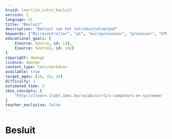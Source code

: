 ```yaml
---
hruid: leerlijn_intro_besluit
version: 1
language: nl
title: "Besluit"
description: "Besluit van het introductieleerpad"
keywords: ["Microcontroller", "µC", "microprocessor", "processor", "CPU"]
educational_goals: [
    {source: Source, id: id}, 
    {source: Source2, id: id2}
]
copyright: dwengo
licence: dwengo
content_type: text/markdown
available: true
target_ages: [14, 15, 16]
difficulty: 1
estimated_time: 3
skos_concepts: [
    'http://ilearn.ilabt.imec.be/vocab/curr1/s-computers-en-systemen'
]
teacher_exclusive: false
---
```


# Besluit